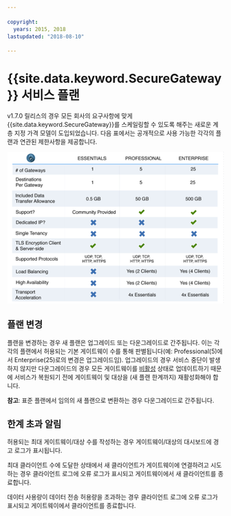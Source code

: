 ```yaml
---

copyright:
  years: 2015, 2018
lastupdated: "2018-08-10"

---
```


# {{site.data.keyword.SecureGateway}} 서비스 플랜

v1.7.0 릴리스의 경우 모든 회사의 요구사항에 맞게 {{site.data.keyword.SecureGateway}}를 스케일링할 수 있도록 해주는 새로운 계층 지정 가격 모델이 도입되었습니다. 다음 표에서는 공개적으로 사용 가능한 각각의 플랜과 연관된 제한사항을 제공합니다.

![계층 지정 플랜 모델](./images/planDetails.png?raw=true "계층 지정 플랜 모델")

## 플랜 변경
플랜을 변경하는 경우 새 플랜은 업그레이드 또는 다운그레이드로 간주됩니다. 이는 각각의 플랜에서 허용되는 기본 게이트웨이 수를 통해 판별됩니다(예: Professional(5)에서 Enterprise(25)로의 변경은 업그레이드임). 업그레이드의 경우 서비스 중단이 발생하지 않지만 다운그레이드의 경우 모든 게이트웨이를 [비활성](/docs/services/SecureGateway/securegateway_faq.html#states) 상태로 업데이트하기 때문에 서비스가 복원되기 전에 게이트웨이 및 대상을 (새 플랜 한계까지) 재활성화해야 합니다.

<b>참고</b>: 표준 플랜에서 임의의 새 플랜으로 변환하는 경우 다운그레이드로 간주됩니다.


## 한계 초과 알림
허용되는 최대 게이트웨이/대상 수를 작성하는 경우 게이트웨이/대상의 대시보드에 경고 로그가 표시됩니다.

최대 클라이언트 수에 도달한 상태에서 새 클라이언트가 게이트웨이에 연결하려고 시도하는 경우 클라이언트 로그에 오류 로그가 표시되고 게이트웨이에서 새 클라이언트를 종료합니다.

데이터 사용량이 데이터 전송 허용량을 초과하는 경우 클라이언트 로그에 오류 로그가 표시되고 게이트웨이에서 클라이언트를 종료합니다.
